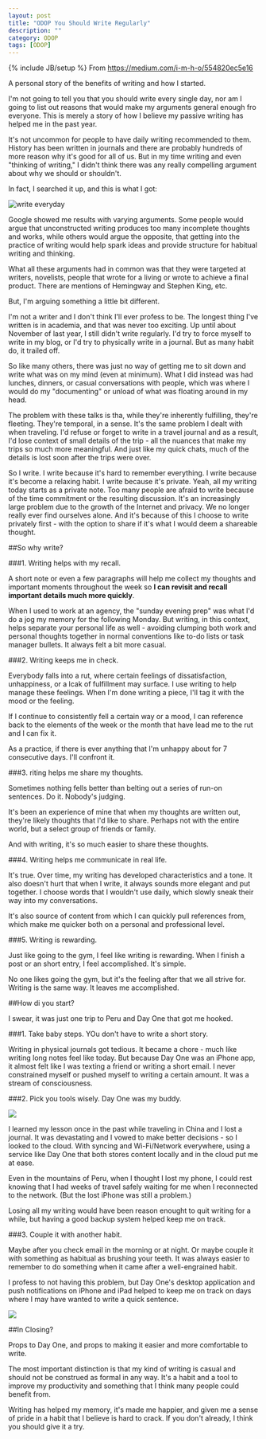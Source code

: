 ```yaml
---
layout: post
title: "ODOP You Should Write Regularly"
description: ""
category: ODOP
tags: [ODOP]
---
```

{% include JB/setup %}
From <https://medium.com/i-m-h-o/554820ec5e16>

A personal story of the benefits of writing and how I started.

I'm not going to tell you that you should write every single day, nor am I going to list out reasons that would make my arguments general enough fro everyone. This is merely a story of how I believe my passive writing has helped me in the past year.

It's not uncommon for people to have daily writing recommended to them. History has been written in journals and there are probably hundreds of more reason why it's good for all of us. But in my time writing and even "thinking of writing," I didn't think there was any really compelling argument about why we should or shouldn't.

In fact, I searched it up, and this is what I got:

![write everyday](https://d233eq3e3p3cv0.cloudfront.net/max/811/0*7Sv3p5xzIL_zB7Pq.png)

Google showed me results with varying arguments. Some people would argue that unconstructed writing produces too many incomplete thoughts and works, while others would argue the opposite, that getting into the practice of writing would help spark ideas and provide structure for habitual writing and thinking.

What all these arguments had in common was that they were targeted at writers, novelists, people that wrote for a living or wrote to achieve a final product. There are mentions of Hemingway and Stephen King, etc.

But, I'm arguing something a little bit different.

I'm not a writer and I don't think I'll ever profess to be. The longest thing I've written is in academia, and that was never too exciting. Up until about November of last year, I still didn't write regularly. I'd try to force myself to write in my blog, or I'd try to physically write in a journal. But as many habit do, it trailed off.

So like many others, there was just no way of getting me to sit down and write what was on my mind (even at minimum). What I did instead was had lunches, dinners, or casual conversations with people, which was where I would do my "documenting" or unload of what was floating around in my head.

The problem with these talks is tha, while they're inherently fulfilling, they're fleeting. They're temporal, in a sense. It's the same problem I dealt with when traveling. I'd refuse or forget to write in a travel journal and as a result, I'd lose context of small details of the trip - all the nuances that make my trips so much more meaningful. And just like my quick chats, much of the details is lost soon after the trips were over.

So I write. I write because it's hard to remember everything. I write because it's become a relaxing habit. I write because it's private. Yeah, all my writing today starts as a private note. Too many people are afraid to write because of the time commitment or the resulting discussion. It's an increasingly large problem due to the growth of the Internet and privacy. We no longer really ever find ourselves alone. And it's because of this I choose to write privately first - with the option to share if it's what I would deem a shareable thought.

##So why write?

###1. Writing helps with my recall.

A short note or even a few paragraphs will help me collect my thoughts and important moments throughout the week so **I can revisit and recall important details much more quickly**.

When I used to work at an agency, the "sunday evening prep" was what I'd do a jog my memory for the following Monday. But writing, in this context, helps separate your personal life as well - avoiding clumping both work and personal thoughts together in normal conventions like to-do lists or task manager bullets. It always felt a bit more casual.

###2. Writing keeps me in check.

Everybody falls into a rut, where certain feelings of dissatisfaction, unhappiness, or a lcak of fulfillment may surface. I use writing to help manage these feelings. When I'm done writing a piece, I'll tag it with the mood or the feeling.

If I continue to consistently fell a certain way or a mood, I can reference back to the elements of the week or the month that have lead me to the rut and I can fix it.

As a practice, if there is ever anything that I'm unhappy about for 7 consecutive days. I'll confront it.

###3. riting helps me share my thoughts.

Sometimes nothing fells better than belting out a series of run-on sentences. Do it. Nobody's judging.

It's been an experience of mine that when my thoughts are written out, they're likely thoughts that I'd like to share. Perhaps not with the entire world, but a select group of friends or family.

And with writing, it's so much easier to share these thoughts.

###4. Writing helps me communicate in real life.

It's true. Over time, my writing has developed characteristics and a tone. It also doesn't hurt that when I write, it always sounds more elegant and put together. I choose words that I wouldn't use daily, which slowly sneak their way into my conversations.

It's also source of content from which I can quickly pull references from, which make me quicker both on a personal and professional level.

###5. Writing is rewarding.

Just like going to the gym, I feel like writing is rewarding. When I finish a post or an short entry, I feel accomplished. It's simple.

No one likes going the gym, but it's the feeling after that we all strive for. Writing is the same way. It leaves me accomplished.

##How di you start?

I swear, it was just one trip to Peru and Day One that got me hooked.

###1. Take baby steps. YOu don't have to write a short story.

Writing in physical journals got tedious. It became a chore - much like writing long notes feel like today. But because Day One was an iPhone app, it almost felt like I was texting a friend or writing a short email. I never constrained myself or pushed myself to writing a certain amount. It was a stream of consciousness.

###2. Pick you tools wisely. Day One was my buddy.

![](https://d233eq3e3p3cv0.cloudfront.net/max/794/0*1kNc-0IoxJaEt44L.png)

I learned my lesson once in the past while traveling in China and I lost a journal. It was devastating and I vowed to make better decisions - so I looked to the cloud. With syncing and Wi-Fi/Network everywhere, using a service like Day One that both stores content locally and in the cloud put me at ease.

Even in the mountains of Peru, when I thought I lost my phone, I could rest knowing that I had weeks of travel safely waiting for me when I reconnected to the network. (But the lost iPhone was still a problem.)

Losing all my writing would have been reason enought to quit writing for a while, but having a good backup system helped keep me on track.

###3. Couple it with another habit.

Maybe after you check email in the morning or at night. Or maybe couple it with something as habitual as brushing your teeth. It was always easier to remember to do something when it came after a well-engrained habit.

I profess to not having this problem, but Day One's desktop application and push notifications on iPhone and iPad helped to keep me on track on days where I may have wanted to write a quick sentence.

![](https://d233eq3e3p3cv0.cloudfront.net/max/700/0*hb7DTeiaXvsokf_x.png)

##In Closing?

Props to Day One, and props to making it easier and more comfortable to write.

The most important distinction is that my kind of writing is casual and should not be construed as formal in any way. It's a habit and a tool to improve my productivity and something that I think many people could benefit from.

Writing has helped my memory, it's made me happier, and given me a sense of pride in a habit that I believe is hard to crack. If you don't already, I think you should give it a try.

